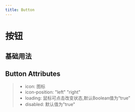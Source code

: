```yaml
---
title: Button
---
```

# 按钮
## 基础用法
<ClientOnly>
  <button-demo-1></button-demo-1>
</ClientOnly>

## Button Attributes

> - icon: 图标
> - icon-position: "left" "right"
> - loading: 鼠标可点击改变状态,默认Boolean值为“true”
> - disabled: 默认值为"true"



